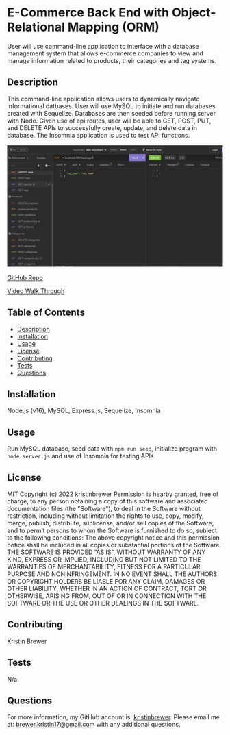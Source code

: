 # E-Commerce Back End with Object-Relational Mapping (ORM)
User will use command-line application to interface with a database management system that allows e-commerce companies to view and manage information related to products, their categories and tag systems. 

## Description
This command-line application allows users to dynamically navigate informational datbases. User will use MySQL to initiate and run databases created with Sequelize. Databases are then seeded before running server with Node. Given use of api routes, user will be able to GET, POST, PUT, and DELETE APIs to successfully create, update, and delete data in database. The Insomnia application is used to test API functions.

![Mockup of Insomnia Usage.](./insomniamock.png)

[GitHub Repo](https://github.com/kristinbrewer/e-commerce-orm)

[Video Walk Through](https://drive.google.com/file/d/1THCxRWib0BigRQZBKC0hQ1FodXYgr5mM/view)


## Table of Contents
- [Description](#description)
- [Installation](#installation)
- [Usage](#usage)
- [License](#license)
- [Contributing](#contributing)
- [Tests](#tests)
- [Questions](#questions)

## Installation
Node.js (v16), MySQL, Express.js, Sequelize, Insomnia

## Usage
Run MySQL database, seed data with `npm run seed`, initialize program with `node server.js` and use of Insomnia for testing APIs

## License
MIT Copyright (c) 2022 kristinbrewer
Permission is hearby granted, free of charge, to any person obtaining a copy of this software and associated documentation files (the "Software"), to deal in the Software without restriction, including without limitation the rights to use, copy, modify, merge, publish, distribute, sublicense, and/or sell copies of the Software, and to permit persons to whom the Software is furnished to do so, subject to the following conditions: The above copyright notice and this permission notice shall be included in all copies or substantial portions of the Software. THE SOFTWARE IS PROVIDED ”AS IS”, WITHOUT WARRANTY OF ANY KIND, EXPRESS OR IMPLIED, INCLUDING BUT NOT LIMITED TO THE WARRANTIES OF MERCHANTABILITY, FITNESS FOR A PARTICULAR PURPOSE AND NONINFRINGEMENT. IN NO EVENT SHALL THE AUTHORS OR COPYRIGHT HOLDERS BE LIABLE FOR ANY CLAIM, DAMAGES OR OTHER LIABILITY, WHETHER IN AN ACTION OF CONTRACT, TORT OR OTHERWISE, ARISING FROM, OUT OF OR IN CONNECTION WITH THE SOFTWARE OR THE USE OR OTHER DEALINGS IN THE SOFTWARE. 

## Contributing
Kristin Brewer

## Tests
N/a

## Questions
For more information, my GitHub account is: [kristinbrewer](https://github.com/kristinbrewer).
Please email me at: brewer.kristin17@gmail.com with any additional questions. 